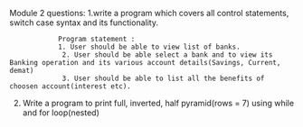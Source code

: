 Module 2 questions:
1.write a program which covers all control statements, switch case syntax and its functionality.

                Program statement : 
                1. User should be able to view list of banks.
                 2. User should be able select a bank and to view its Banking operation and its various account details(Savings, Current, demat)
                 3. User should be able to list all the benefits of choosen account(interest etc).

2. Write a program to print full, inverted, half pyramid(rows = 7) using while and for loop(nested)
